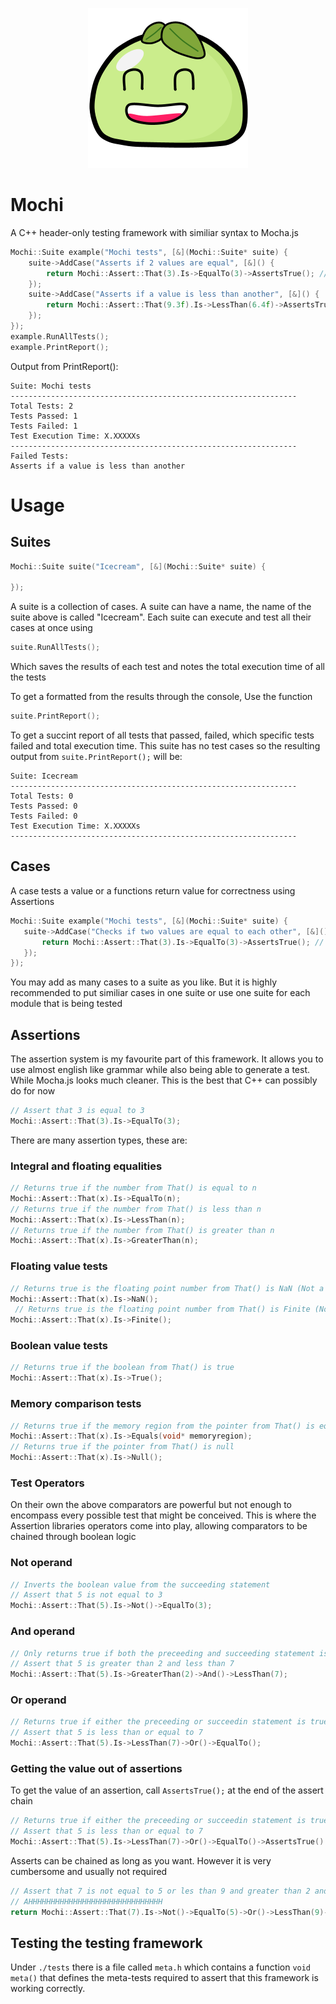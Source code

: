 <p align="center">
<img width="256" height="256" src="./Mochi.png">
</p>

# Mochi 
 A C++ header-only testing framework with similiar syntax to Mocha.js
```C++
Mochi::Suite example("Mochi tests", [&](Mochi::Suite* suite) {
	suite->AddCase("Asserts if 2 values are equal", [&]() {
		return Mochi::Assert::That(3).Is->EqualTo(3)->AssertsTrue(); // True
	});
	suite->AddCase("Asserts if a value is less than another", [&]() {
		return Mochi::Assert::That(9.3f).Is->LessThan(6.4f)->AssertsTrue(); // False
	});
});
example.RunAllTests();
example.PrintReport();
 ```
 Output from PrintReport():
 ```
 Suite: Mochi tests
----------------------------------------------------------------
Total Tests: 2
Tests Passed: 1
Tests Failed: 1
Test Execution Time: X.XXXXXs
----------------------------------------------------------------
Failed Tests:
Asserts if a value is less than another
 ```
# Usage
## Suites
```C++
Mochi::Suite suite("Icecream", [&](Mochi::Suite* suite) {

});
 ```
A suite is a collection of cases. A suite can have a name, the name of the suite above is called "Icecream".
Each suite can execute and test all their cases at once using 
```C++
suite.RunAllTests();
 ```
 Which saves the results of each test and notes the total execution time of all the tests
 
 To get a formatted from the results through the console, Use the function 
 
```C++
suite.PrintReport();
 ```
 To get a succint report of all tests that passed, failed, which specific tests failed and total execution time. This suite has no test cases so the resulting output from ```suite.PrintReport();``` will be:
  ```
 Suite: Icecream
----------------------------------------------------------------
Total Tests: 0
Tests Passed: 0
Tests Failed: 0
Test Execution Time: X.XXXXXs
----------------------------------------------------------------
 ```
 ## Cases
 A case tests a value or a functions return value for correctness using Assertions
 ```C++
 Mochi::Suite example("Mochi tests", [&](Mochi::Suite* suite) {
 	suite->AddCase("Checks if two values are equal to each other", [&]() {
		return Mochi::Assert::That(3).Is->EqualTo(3)->AssertsTrue(); // True
	});
});
 ```
 You may add as many cases to a suite as you like. But it is highly recommended to put similiar cases in one suite or use one suite for each module that is being tested
 ## Assertions
 The assertion system is my favourite part of this framework. It allows you to use almost english like grammar while also being able to generate a test. While Mocha.js looks much cleaner. This is the best that C++ can possibly do for now
 ```C++
 // Assert that 3 is equal to 3
 Mochi::Assert::That(3).Is->EqualTo(3);
 ```
 There are many assertion types, these are:
 ### Integral and floating equalities
 ```C++
 // Returns true if the number from That() is equal to n
 Mochi::Assert::That(x).Is->EqualTo(n);
 // Returns true if the number from That() is less than n
 Mochi::Assert::That(x).Is->LessThan(n);
 // Returns true if the number from That() is greater than n
 Mochi::Assert::That(x).Is->GreaterThan(n);
 ```
  ### Floating value tests
 ```C++
 // Returns true is the floating point number from That() is NaN (Not a Number)
 Mochi::Assert::That(x).Is->NaN();
  // Returns true is the floating point number from That() is Finite (Not Infinite)
 Mochi::Assert::That(x).Is->Finite();
 ```
  ### Boolean value tests
 ```C++
 // Returns true if the boolean from That() is true
 Mochi::Assert::That(x).Is->True();
 ```
  ### Memory comparison tests
 ```C++
 // Returns true if the memory region from the pointer from That() is equal to each other
 Mochi::Assert::That(x).Is->Equals(void* memoryregion);
 // Returns true if the pointer from That() is null
 Mochi::Assert::That(x).Is->Null();
 ```
  ### Test Operators
 On their own the above comparators are powerful but not enough to encompass every possible test that might be conceived. This is where the Assertion libraries operators come into play, allowing comparators to be chained through boolean logic
 ### Not operand
  ```C++
 // Inverts the boolean value from the succeeding statement
 // Assert that 5 is not equal to 3
 Mochi::Assert::That(5).Is->Not()->EqualTo(3);
 ```
  ### And operand
  ```C++
 // Only returns true if both the preceeding and succeeding statement is true
 // Assert that 5 is greater than 2 and less than 7
 Mochi::Assert::That(5).Is->GreaterThan(2)->And()->LessThan(7);
 ```
  ### Or operand
  ```C++
 // Returns true if either the preceeding or succeedin statement is true, or even both!
 // Assert that 5 is less than or equal to 7
 Mochi::Assert::That(5).Is->LessThan(7)->Or()->EqualTo();
 ```
 ### Getting the value out of assertions
 To get the value of an assertion, call ```AssertsTrue();``` at the end of the assert chain
   ```C++
 // Returns true if either the preceeding or succeedin statement is true, or even both!
 // Assert that 5 is less than or equal to 7
 Mochi::Assert::That(5).Is->LessThan(7)->Or()->EqualTo()->AssertsTrue() // Returns true;
 ```
 Asserts can be chained as long as you want. However it is very cumbersome and usually not required
 ```C++
 // Assert that 7 is not equal to 5 or les than 9 and greater than 2 and not equal to 3 asserts true
 // AHHHHHHHHHHHHHHHHHHHHHHHHHHHHHH
 return Mochi::Assert::That(7).Is->Not()->EqualTo(5)->Or()->LessThan(9)->And()->GreaterThan(2)->And()->Not()->EqualTo(3)->AssertsTrue();
 ```
 ## Testing the testing framework
 Under ```./tests``` there is a file called ```meta.h``` which contains a function ```void meta()``` that defines the meta-tests required to assert that this framework is working correctly.
